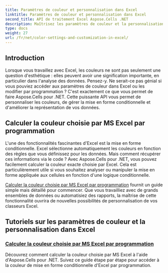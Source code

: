 ```yaml
---
title: Paramètres de couleur et personnalisation dans Excel
linktitle: Paramètres de couleur et personnalisation dans Excel
second_title: API de traitement Excel Aspose.Cells .NET
description: Maîtrisez les paramètres de couleur et la personnalisation dans Excel avec Aspose.Cells pour .NET. Découvrez comment calculer la couleur choisie par Excel par programmation dans ce didacticiel étape par étape.
type: docs
weight: 27
url: /fr/net/color-settings-and-customization-in-excel/
---
```

## Introduction

Lorsque vous travaillez avec Excel, les couleurs ne sont pas seulement une question d'esthétique : elles peuvent avoir une signification importante, en particulier dans l'analyse des données. Pensez-y. Ne serait-ce pas génial si vous pouviez accéder aux paramètres de couleur dans Excel ou les modifier par programmation ? C'est exactement ce que vous permet de faire Aspose.Cells pour .NET. Cette puissante API vous permet de personnaliser les couleurs, de gérer la mise en forme conditionnelle et d'améliorer la représentation de vos données.

## Calculer la couleur choisie par MS Excel par programmation

L'une des fonctionnalités fascinantes d'Excel est la mise en forme conditionnelle. Excel sélectionne automatiquement les couleurs en fonction des règles que vous définissez pour les données. Mais comment récupérer ces informations via le code ? Avec Aspose.Cells pour .NET, vous pouvez facilement calculer la couleur exacte choisie par Excel. Cela est particulièrement utile si vous souhaitez analyser ou manipuler la mise en forme appliquée aux cellules en fonction d'une logique conditionnelle.

[Calculer la couleur choisie par MS Excel par programmation](./compute-color-chosen-by-ms-excel/) fournit un guide simple mais détaillé pour commencer. Que vous travailliez avec de grands ensembles de données ou automatisiez des rapports, la maîtrise de cette fonctionnalité ouvrira de nouvelles possibilités de personnalisation de vos classeurs Excel.

## Tutoriels sur les paramètres de couleur et la personnalisation dans Excel
### [Calculer la couleur choisie par MS Excel par programmation](./compute-color-chosen-by-ms-excel/)
Découvrez comment calculer la couleur choisie par MS Excel à l'aide d'Aspose.Cells pour .NET. Suivez ce guide étape par étape pour accéder à la couleur de mise en forme conditionnelle d'Excel par programmation.